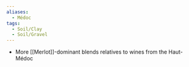 ```yaml
---
aliases:
  - Médoc
tags:
  - Soil/Clay
  - Soil/Gravel
---
```

- More [[Merlot]]-dominant blends relatives to wines from the Haut-Médoc